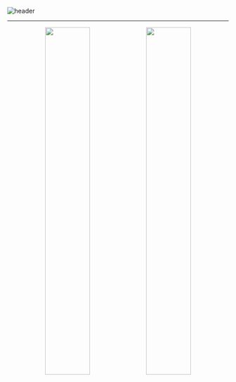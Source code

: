 <head>
  <style>
    .skill {
      display: flex;
      justify-content: space-between;
    }
  </style>
</head>

![header](https://capsule-render.vercel.app/api?type=venom&height=300&color=gradient&text=I'm%20just...%20just%20a%20developer.&fontSize=35&fontColor=f08080)

---

<div align="center" id="skill">
  <img src="https://github-readme-stats.vercel.app/api?username=Doneformee" width="45%">
  <img src="https://github-readme-stats.vercel.app/api/top-langs/?username=Doneformee&layout=compact" width="45%">
</div>
